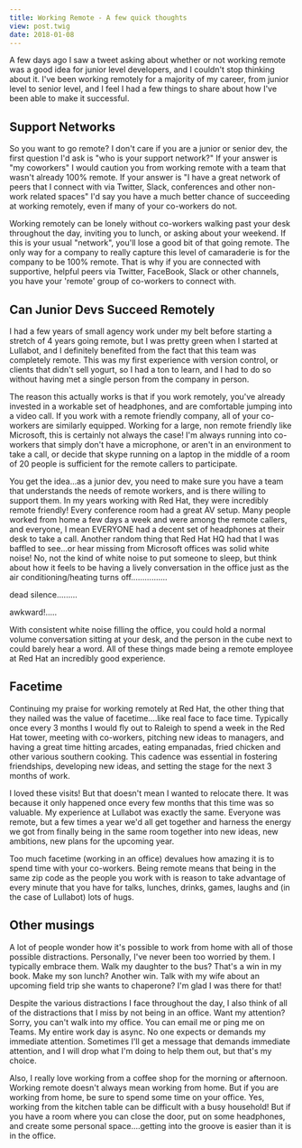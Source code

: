 ```yaml
---
title: Working Remote - A few quick thoughts
view: post.twig
date: 2018-01-08
---
```


A few days ago I saw a tweet asking about whether or not working remote was a good idea for junior level developers, and I couldn't stop thinking about it. I've been working remotely for a majority of my career, from junior level to senior level, and I feel I had a few things to share about how I've been able to make it successful.

## Support Networks

So you want to go remote? I don't care if you are a junior or senior dev, the first question I'd ask is "who is your support network?" If your answer is "my coworkers" I would caution you from working remote with a team that wasn't already 100% remote. If your answer is "I have a great network of peers that I connect with via Twitter, Slack, conferences and other non-work related spaces" I'd say you have a much better chance of succeeding at working remotely, even if many of your co-workers do not.

Working remotely can be lonely without co-workers walking past your desk throughout the day, inviting you to lunch, or asking about your weekend. If this is your usual "network", you'll lose a good bit of that going remote. The only way for a company to really capture this level of camaraderie is for the company to be 100% remote. That is why if you are connected with supportive, helpful peers via Twitter, FaceBook, Slack or other channels, you have your 'remote' group of co-workers to connect with. 

## Can Junior Devs Succeed Remotely

I had a few years of small agency work under my belt before starting a stretch of 4 years going remote, but I was pretty green when I started at Lullabot, and I definitely benefited from the fact that this team was completely remote. This was my first experience with version control, or clients that didn't sell yogurt, so I had a ton to learn, and I had to do so without having met a single person from the company in person. 

The reason this actually works is that if you work remotely, you've already invested in a workable set of headphones, and are comfortable jumping into a video call. If you work with a remote friendly company, all of your co-workers are similarly equipped. Working for a large, non remote friendly like Microsoft, this is certainly not always the case! I'm always running into co-workers that simply don't have a microphone, or aren't in an environment to take a call, or decide that skype running on a laptop in the middle of a room of 20 people is sufficient for the remote callers to participate.

You get the idea...as a junior dev, you need to make sure you have a team that understands the needs of remote workers, and is there willing to support them. In my years working with Red Hat, they were incredibly remote friendly! Every conference room had a great AV setup. Many people worked from home a few days a week and were among the remote callers, and everyone, I mean EVERYONE had a decent set of headphones at their desk to take a call. Another random thing that Red Hat HQ had that I was baffled to see...or hear missing from Microsoft offices was solid white noise! No, not the kind of white noise to put someone to sleep, but think about how it feels to be having a lively conversation in the office just as the air conditioning/heating turns off................


dead silence.........


awkward!.....

With consistent white noise filling the office, you could hold a normal volume conversation sitting at your desk, and the person in the cube next to could barely hear a word. All of these things made being a remote employee at Red Hat an incredibly good experience.

## Facetime

Continuing my praise for working remotely at Red Hat, the other thing that they nailed was the value of facetime....like real face to face time. Typically once every 3 months I would fly out to Raleigh to spend a week in the Red Hat tower, meeting with co-workers, pitching new ideas to managers, and having a great time hitting arcades, eating empanadas, fried chicken and other various southern cooking. This cadence was essential in fostering friendships, developing new ideas, and setting the stage for the next 3 months of work. 

I loved these visits! But that doesn't mean I wanted to relocate there. It was because it only happened once every few months that this time was so valuable. My experience at Lullabot was exactly the same. Everyone was remote, but a few times a year we'd all get together and harness the energy we got from finally being in the same room together into new ideas, new ambitions, new plans for the upcoming year. 

Too much facetime (working in an office) devalues how amazing it is to spend time with your co-workers. Being remote means that being in the same zip code as the people you work with is reason to take advantage of every minute that you have for talks, lunches, drinks, games, laughs and (in the case of Lullabot) lots of hugs. 

## Other musings

A lot of people wonder how it's possible to work from home with all of those possible distractions. Personally, I've never been too worried by them. I typically embrace them. Walk my daughter to the bus? That's a win in my book. Make my son lunch? Another win. Talk with my wife about an upcoming field trip she wants to chaperone? I'm glad I was there for that! 

Despite the various distractions I face throughout the day, I also think of all of the distractions that I miss by not being in an office. Want my attention? Sorry, you can't walk into my office. You can email me or ping me on Teams. My entire work day is async. No one expects or demands my immediate attention. Sometimes I'll get a message that demands immediate attention, and I will drop what I'm doing to help them out, but that's my choice. 

Also, I really love working from a coffee shop for the morning or afternoon. Working remote doesn't always mean working from home. But if you are working from home, be sure to spend some time on your office. Yes, working from the kitchen table can be difficult with a busy household! But if you have a room where you can close the door, put on some headphones, and create some personal space....getting into the groove is easier than it is in the office.



